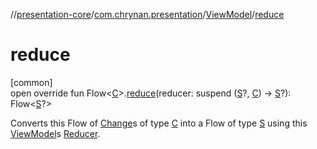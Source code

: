 //[presentation-core](../../../index.md)/[com.chrynan.presentation](../index.md)/[ViewModel](index.md)/[reduce](reduce.md)

# reduce

[common]\
open override fun Flow&lt;[C](index.md)&gt;.[reduce](reduce.md)(reducer: suspend ([S](index.md)?, [C](index.md)) -&gt; [S](index.md)?): Flow&lt;[S](index.md)?&gt;

Converts this Flow of [Change](../-change/index.md)s of type [C](index.md) into a Flow of type [S](index.md) using this [ViewModel](index.md)s [Reducer](../-reducer/index.md).

